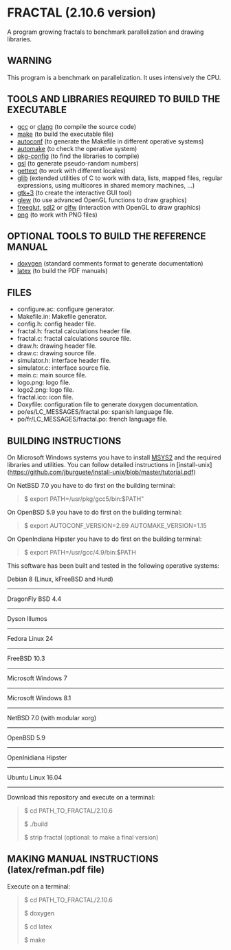 FRACTAL (2.10.6 version)
=======================

A program growing fractals to benchmark parallelization and drawing libraries.

WARNING
-------

This program is a benchmark on parallelization. It uses intensively the CPU.

TOOLS AND LIBRARIES REQUIRED TO BUILD THE EXECUTABLE
----------------------------------------------------

* [gcc](https://gcc.gnu.org) or [clang](http://clang.llvm.org) (to compile the
source code)
* [make](http://www.gnu.org/software/make) (to build the executable file)
* [autoconf](http://www.gnu.org/software/autoconf) (to generate the Makefile in
different operative systems)
* [automake](http://www.gnu.org/software/automake) (to check the operative
system)
* [pkg-config](http://www.freedesktop.org/wiki/Software/pkg-config) (to find the
libraries to compile)
* [gsl](http://www.gnu.org/software/gsl) (to generate pseudo-random numbers)
* [gettext](http://www.gnu.org/software/gettext) (to work with different
locales)
* [glib](https://developer.gnome.org/glib) (extended utilities of C to work with
data, lists, mapped files, regular expressions, using multicores in shared
memory machines, ...)
* [gtk+3](http://www.gtk.org) (to create the interactive GUI tool)
* [glew](http://glew.sourceforge.net) (to use advanced OpenGL functions to draw
graphics)
* [freeglut](http://freeglut.sourceforge.net), [sdl2](https://www.libsdl.org) or
[glfw](http://www.glfw.org) (interaction with OpenGL to draw graphics)
* [png](http://www.libpng.org) (to work with PNG files)

OPTIONAL TOOLS TO BUILD THE REFERENCE MANUAL
--------------------------------------------

* [doxygen](http://www.stack.nl/~dimitri/doxygen) (standard comments format to
generate documentation)
* [latex](https://www.latex-project.org/) (to build the PDF manuals)

FILES
-----

* configure.ac: configure generator.
* Makefile.in: Makefile generator.
* config.h: config header file.
* fractal.h: fractal calculations header file.
* fractal.c: fractal calculations source file.
* draw.h: drawing header file.
* draw.c: drawing source file.
* simulator.h: interface header file.
* simulator.c: interface source file.
* main.c: main source file.
* logo.png: logo file.
* logo2.png: logo file.
* fractal.ico: icon file.
* Doxyfile: configuration file to generate doxygen documentation.
* po/es/LC_MESSAGES/fractal.po: spanish language file.
* po/fr/LC_MESSAGES/fractal.po: french language file.

BUILDING INSTRUCTIONS
---------------------

On Microsoft Windows systems you have to install
[MSYS2](http://sourceforge.net/projects/msys2) and the required
libraries and utilities. You can follow detailed instructions in
[install-unix]
(https://github.com/jburguete/install-unix/blob/master/tutorial.pdf)

On NetBSD 7.0 you have to do first on the building terminal:
> $ export PATH=/usr/pkg/gcc5/bin:$PATH"

On OpenBSD 5.9 you have to do first on the building terminal:
> $ export AUTOCONF_VERSION=2.69 AUTOMAKE_VERSION=1.15

On OpenIndiana Hipster you have to do first on the building terminal:
> $ export PATH=/usr/gcc/4.9/bin:$PATH

This software has been built and tested in the following operative systems:

Debian 8 (Linux, kFreeBSD and Hurd)
___________________________________
DragonFly BSD 4.4
_________________
Dyson Illumos
_____________
Fedora Linux 24
_______________
FreeBSD 10.3
____________
Microsoft Windows 7
___________________
Microsoft Windows 8.1
_____________________
NetBSD 7.0 (with modular xorg)
______________________________
OpenBSD 5.9
___________
OpenInidiana Hipster
____________________
Ubuntu Linux 16.04
__________________

Download this repository and execute on a terminal:
> $ cd PATH_TO_FRACTAL/2.10.6
>
> $ ./build
>
> $ strip fractal (optional: to make a final version)

MAKING MANUAL INSTRUCTIONS (latex/refman.pdf file)
--------------------------------------------------

Execute on a terminal:
> $ cd PATH_TO_FRACTAL/2.10.6
>
> $ doxygen
>
> $ cd latex
>
> $ make
